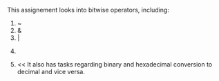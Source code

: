 This assignement looks into bitwise operators, including:
1. ~
2. &
3. |
4. >>
5. << 
It also has tasks regarding binary and hexadecimal conversion
to decimal and vice versa.
